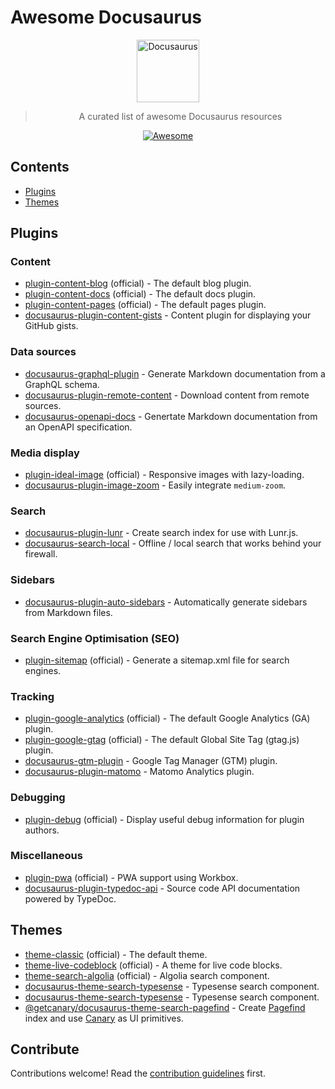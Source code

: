 # Awesome Docusaurus

<!--suppress CheckImageSize -->

<div align="center">
  <a href="https://docusaurus.io/"><img src="./docusaurus.png" alt="Docusaurus" width="100" height="100"/></a>

  > A curated list of awesome Docusaurus resources

  [![Awesome](https://awesome.re/badge.svg)](https://awesome.re)
</div>
 
## Contents

- [Plugins](#plugins)
- [Themes](#themes)

## Plugins

### Content

- [plugin-content-blog](https://docusaurus.io/docs/api/plugins/@docusaurus/plugin-content-blog) (official) - The default blog plugin.
- [plugin-content-docs](https://docusaurus.io/docs/api/plugins/@docusaurus/plugin-content-docs) (official) - The default docs plugin.
- [plugin-content-pages](https://docusaurus.io/docs/api/plugins/@docusaurus/plugin-content-pages) (official) - The default pages plugin.
- [docusaurus-plugin-content-gists](https://github.com/webbertakken/docusaurus-plugin-content-gists) - Content plugin for displaying your GitHub gists.

### Data sources

- [docusaurus-graphql-plugin](https://github.com/zhouzi/docusaurus-graphql-plugin) - Generate Markdown documentation from a GraphQL schema.
- [docusaurus-plugin-remote-content](https://github.com/rdilweb/docusaurus-plugin-remote-content) - Download content from remote sources.
- [docusaurus-openapi-docs](https://github.com/PaloAltoNetworks/docusaurus-openapi-docs/) - Genertate Markdown documentation from an OpenAPI specification.

### Media display

- [plugin-ideal-image](https://docusaurus.io/docs/api/plugins/@docusaurus/plugin-ideal-image) (official) - Responsive images with lazy-loading.
- [docusaurus-plugin-image-zoom](https://github.com/gabrielcsapo/docusaurus-plugin-image-zoom) - Easily integrate `medium-zoom`.

### Search

- [docusaurus-plugin-lunr](https://github.com/daldridge/docusaurus-plugin-lunr) - Create search index for use with Lunr.js.
- [docusaurus-search-local](https://github.com/cmfcmf/docusaurus-search-local) - Offline / local search that works behind your firewall.

### Sidebars

- [docusaurus-plugin-auto-sidebars](https://github.com/acrobit/docusaurus-plugin-auto-sidebars) - Automatically generate sidebars from Markdown files.

### Search Engine Optimisation (SEO)

- [plugin-sitemap](https://docusaurus.io/docs/api/plugins/@docusaurus/plugin-sitemap) (official) - Generate a sitemap.xml file for search engines.

### Tracking

- [plugin-google-analytics](https://docusaurus.io/docs/api/plugins/@docusaurus/plugin-google-analytics) (official) - The default Google Analytics (GA) plugin.
- [plugin-google-gtag](https://docusaurus.io/docs/api/plugins/@docusaurus/plugin-google-gtag) (official) - The default Global Site Tag (gtag.js) plugin.
- [docusaurus-gtm-plugin](https://github.com/LukasGentele/docusaurus-gtm-plugin) - Google Tag Manager (GTM) plugin.
- [docusaurus-plugin-matomo](https://github.com/karser/docusaurus-plugin-matomo) - Matomo Analytics plugin.

### Debugging

- [plugin-debug](https://docusaurus.io/docs/api/plugins/@docusaurus/plugin-debug) (official) - Display useful debug information for plugin authors.

### Miscellaneous 

- [plugin-pwa](https://docusaurus.io/docs/api/plugins/@docusaurus/plugin-pwa) (official) - PWA support using Workbox.
- [docusaurus-plugin-typedoc-api](https://github.com/milesj/docusaurus-plugin-typedoc-api) - Source code API documentation powered by TypeDoc.

## Themes

- [theme-classic](https://docusaurus.io/docs/api/themes/@docusaurus/theme-classic) (official) - The default theme.
- [theme-live-codeblock](https://docusaurus.io/docs/api/themes/@docusaurus/theme-live-codeblock) (official) - A theme for live code blocks.
- [theme-search-algolia](https://docusaurus.io/docs/api/themes/@docusaurus/theme-search-algolia) (official) - Algolia search component.
- [docusaurus-theme-search-typesense](https://github.com/typesense/docusaurus-theme-search-typesense) - Typesense search component.
- [docusaurus-theme-search-typesense](https://github.com/typesense/docusaurus-theme-search-typesense) - Typesense search component.
- [@getcanary/docusaurus-theme-search-pagefind](https://getcanary.dev/docs/local/integrations/docusaurus.html) - Create [Pagefind](https://pagefind.app/) index and use [Canary](https://github.com/fastrepl/canary) as UI primitives.

## Contribute

Contributions welcome! Read the [contribution guidelines](contributing.md) first.
